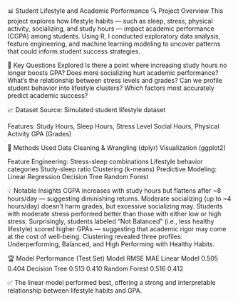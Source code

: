 📊 Student Lifestyle and Academic Performance
🔍 Project Overview
This project explores how lifestyle habits — such as sleep, stress, physical activity, socializing, and study hours — impact academic performance (CGPA) among students. Using R, I conducted exploratory data analysis, feature engineering, and machine learning modeling to uncover patterns that could inform student success strategies.

🧠 Key Questions Explored
Is there a point where increasing study hours no longer boosts GPA?
Does more socializing hurt academic performance?
What’s the relationship between stress levels and grades?
Can we profile student behavior into lifestyle clusters?
Which factors most accurately predict academic success?

📈 Dataset
Source: Simulated student lifestyle dataset

Features:
Study Hours, Sleep Hours, Stress Level
Social Hours, Physical Activity
GPA (Grades)

🔧 Methods Used
Data Cleaning & Wrangling (dplyr)
Visualization (ggplot2)

Feature Engineering:
Stress-sleep combinations
Lifestyle behavior categories
Study-sleep ratio
Clustering (k-means)
Predictive Modeling:
Linear Regression
Decision Tree
Random Forest

💡 Notable Insights
CGPA increases with study hours but flattens after ~8 hours/day — suggesting diminishing returns.
Moderate socializing (up to ~4 hours/day) doesn't harm grades, but excessive socializing may.
Students with moderate stress performed better than those with either low or high stress.
Surprisingly, students labeled “Not Balanced” (i.e., less healthy lifestyle) scored higher GPAs — suggesting that academic rigor may come at the cost of well-being.
Clustering revealed three profiles: Underperforming, Balanced, and High Performing with Healthy Habits.

🏆 Model Performance (Test Set)
Model	RMSE	MAE
Linear Model	0.505	0.404
Decision Tree	0.513	0.410
Random Forest	0.516	0.412

✅ The linear model performed best, offering a strong and interpretable relationship between lifestyle habits and GPA.
